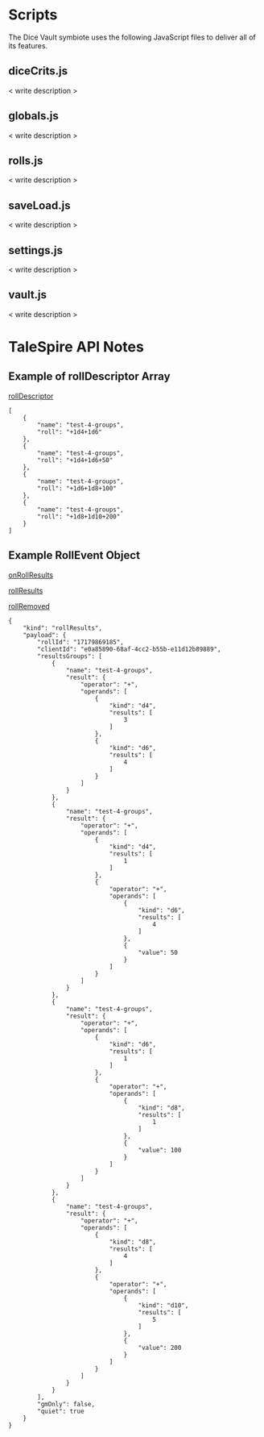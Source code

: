# Scripts

The Dice Vault symbiote uses the following JavaScript files to deliver all of its features.

## diceCrits.js

< write description >

## globals.js

< write description >

## rolls.js

< write description >

## saveLoad.js

< write description >

## settings.js

< write description >

## vault.js

< write description >

# TaleSpire API Notes

## Example of rollDescriptor Array

[rollDescriptor](https://symbiote-docs.talespire.com/api_doc_v0_1.md.html#types/rolldescriptor)

```
[
    {
        "name": "test-4-groups",
        "roll": "+1d4+1d6"
    },
    {
        "name": "test-4-groups",
        "roll": "+1d4+1d6+50"
    },
    {
        "name": "test-4-groups",
        "roll": "+1d6+1d8+100"
    },
    {
        "name": "test-4-groups",
        "roll": "+1d8+1d10+200"
    }
]
```

## Example RollEvent Object

[onRollResults](https://symbiote-docs.talespire.com/api_doc_v0_1.md.html#subscriptions/dice/onrollresults)

[rollResults](https://symbiote-docs.talespire.com/api_doc_v0_1.md.html#types/rollresults)

[rollRemoved](https://symbiote-docs.talespire.com/api_doc_v0_1.md.html#types/rollremoved)

```
{
    "kind": "rollResults",
    "payload": {
        "rollId": "17179869185",
        "clientId": "e0a85890-68af-4cc2-b55b-e11d12b89889",
        "resultsGroups": [
            {
                "name": "test-4-groups",
                "result": {
                    "operator": "+",
                    "operands": [
                        {
                            "kind": "d4",
                            "results": [
                                3
                            ]
                        },
                        {
                            "kind": "d6",
                            "results": [
                                4
                            ]
                        }
                    ]
                }
            },
            {
                "name": "test-4-groups",
                "result": {
                    "operator": "+",
                    "operands": [
                        {
                            "kind": "d4",
                            "results": [
                                1
                            ]
                        },
                        {
                            "operator": "+",
                            "operands": [
                                {
                                    "kind": "d6",
                                    "results": [
                                        4
                                    ]
                                },
                                {
                                    "value": 50
                                }
                            ]
                        }
                    ]
                }
            },
            {
                "name": "test-4-groups",
                "result": {
                    "operator": "+",
                    "operands": [
                        {
                            "kind": "d6",
                            "results": [
                                1
                            ]
                        },
                        {
                            "operator": "+",
                            "operands": [
                                {
                                    "kind": "d8",
                                    "results": [
                                        1
                                    ]
                                },
                                {
                                    "value": 100
                                }
                            ]
                        }
                    ]
                }
            },
            {
                "name": "test-4-groups",
                "result": {
                    "operator": "+",
                    "operands": [
                        {
                            "kind": "d8",
                            "results": [
                                4
                            ]
                        },
                        {
                            "operator": "+",
                            "operands": [
                                {
                                    "kind": "d10",
                                    "results": [
                                        5
                                    ]
                                },
                                {
                                    "value": 200
                                }
                            ]
                        }
                    ]
                }
            }
        ],
        "gmOnly": false,
        "quiet": true
    }
}
```
